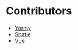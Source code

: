 # Contributors

* [Yormy](https://github.com/yormy)
* [Spatie](https://spatie.be/guidelines)
* [Vue](https://v2.vuejs.org/v2/style-guide/)

